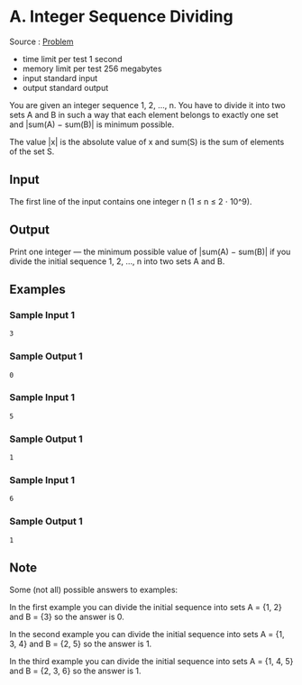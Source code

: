 # A. Integer Sequence Dividing

Source : [Problem](https://codeforces.com/problemset/problem/1102/A)

- time limit per test 1 second
- memory limit per test 256 megabytes
- input standard input
- output standard output

You are given an integer sequence 1, 2, …, n. You have to divide it into two sets A and B in such a way that each element belongs to exactly one set and |sum(A) − sum(B)| is minimum possible.

The value |x| is the absolute value of x and sum(S) is the sum of elements of the set S.

## Input

The first line of the input contains one integer n (1 ≤ n ≤ 2 ⋅ 10^9).

## Output

Print one integer — the minimum possible value of |sum(A) − sum(B)| if you divide the initial sequence 1, 2, …, n into two sets A and B.

## Examples

### Sample Input 1

    3

### Sample Output 1

    0

### Sample Input 1

    5

### Sample Output 1

    1

### Sample Input 1

    6

### Sample Output 1

    1

## Note

Some (not all) possible answers to examples:

In the first example you can divide the initial sequence into sets A = {1, 2} and B = {3} so the answer is 0.

In the second example you can divide the initial sequence into sets A = {1, 3, 4} and B = {2, 5} so the answer is 1.

In the third example you can divide the initial sequence into sets A = {1, 4, 5} and B = {2, 3, 6} so the answer is 1.
